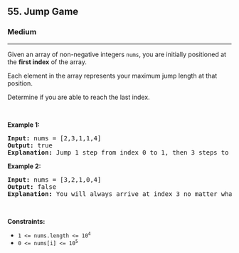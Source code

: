 <h2>55. Jump Game</h2><h3>Medium</h3><hr><div style="user-select: auto;"><p style="user-select: auto;">Given an array of non-negative integers <code style="user-select: auto;">nums</code>, you are initially positioned at the <strong style="user-select: auto;">first index</strong> of the array.</p>

<p style="user-select: auto;">Each element in the array represents your maximum jump length at that position.</p>

<p style="user-select: auto;">Determine if you are able to reach the last index.</p>

<p style="user-select: auto;">&nbsp;</p>
<p style="user-select: auto;"><strong style="user-select: auto;">Example 1:</strong></p>

<pre style="user-select: auto;"><strong style="user-select: auto;">Input:</strong> nums = [2,3,1,1,4]
<strong style="user-select: auto;">Output:</strong> true
<strong style="user-select: auto;">Explanation:</strong> Jump 1 step from index 0 to 1, then 3 steps to the last index.
</pre>

<p style="user-select: auto;"><strong style="user-select: auto;">Example 2:</strong></p>

<pre style="user-select: auto;"><strong style="user-select: auto;">Input:</strong> nums = [3,2,1,0,4]
<strong style="user-select: auto;">Output:</strong> false
<strong style="user-select: auto;">Explanation:</strong> You will always arrive at index 3 no matter what. Its maximum jump length is 0, which makes it impossible to reach the last index.
</pre>

<p style="user-select: auto;">&nbsp;</p>
<p style="user-select: auto;"><strong style="user-select: auto;">Constraints:</strong></p>

<ul style="user-select: auto;">
	<li style="user-select: auto;"><code style="user-select: auto;">1 &lt;= nums.length &lt;= 10<sup style="user-select: auto;">4</sup></code></li>
	<li style="user-select: auto;"><code style="user-select: auto;">0 &lt;= nums[i] &lt;= 10<sup style="user-select: auto;">5</sup></code></li>
</ul>
</div>